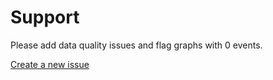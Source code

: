 Support
==============
Please add data quality issues and flag graphs with 0 events.

[Create a new issue](https://github.com/artsdata-stewards/support-issues/issues/new)

